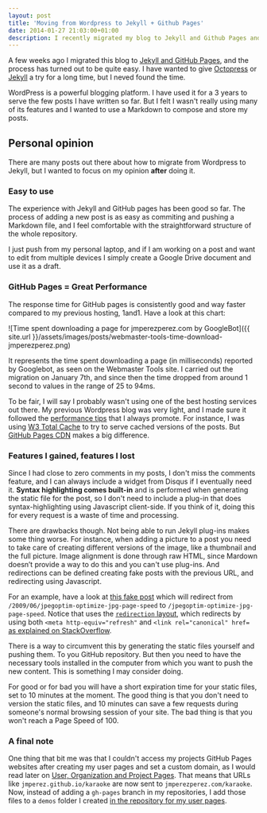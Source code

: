```yaml
---
layout: post
title: 'Moving from Wordpress to Jekyll + Github Pages'
date: 2014-01-27 21:03:00+01:00
description: I recently migrated my blog to Jekyll and Github Pages and it was worth it. Even though there are drawbacks, it is convenient and the website has know a very good performance.
---
```


A few weeks ago I migrated this blog to [Jekyll and GitHub Pages](https://help.github.com/articles/using-jekyll-with-pages), and the process has turned out to be quite easy. I have wanted to give [Octopress](http://octopress.org/) or [Jekyll](http://jekyllrb.com/) a try for a long time, but I neved found the time.

WordPress is a powerful blogging platform. I have used it for a 3 years to serve the few posts I have written so far. But I felt I wasn't really using many of its features and I wanted to use a Markdown to compose and store my posts.

## Personal opinion
There are many posts out there about how to migrate from Wordpress to Jekyll, but I wanted to focus on my opinion **after** doing it.

### Easy to use
The experience with Jekyll and GitHub pages has been good so far. The process of adding a new post is as easy as commiting and pushing a Markdown file, and I feel comfortable with the straightforward structure of the whole repository.

I just push from my personal laptop, and if I am working on a post and want to edit from multiple devices I simply create a Google Drive document and use it as a draft.

### GitHub Pages = Great Performance
The response time for GitHub pages is consistently good and way faster compared to my previous hosting, 1and1. Have a look at this chart:

![Time spent downloading a page for jmperezperez.com by GoogleBot]({{ site.url }}/assets/images/posts/webmaster-tools-time-download-jmperezperez.png)

It represents the time spent downloading a page (in milliseconds) reported by Googlebot, as seen on the Webmaster Tools site. I carried out the migration on January 7th, and since then the time dropped from around 1 second to values in the range of 25 to 94ms.

To be fair, I will say I probably wasn't using one of the best hosting services out there. My previous Wordpress blog was very light, and I made sure it followed the [performance tips]({{site.url}}/techniques-optimize-web-sites/) that I always promote. For instance, I was using [W3 Total Cache](http://wordpress.org/plugins/w3-total-cache/) to try to serve cached versions of the posts. But [GitHub Pages CDN](https://github.com/blog/1715-faster-more-awesome-github-pages) makes a big difference.

### Features I gained, features I lost
Since I had close to zero comments in my posts, I don't miss the comments feature, and I can always include a widget from Disqus if I eventually need it. **Syntax highlighting comes built-in** and is performed when generating the static file for the post, so I don't need to include a plug-in that does syntax-highlighting using Javascript client-side. If you think of it, doing this for every request is a waste of time and processing.

There are drawbacks though. Not being able to run Jekyll plug-ins makes some thing worse. For instance, when adding a picture to a post you need to take care of creating different versions of the image, like a thumbnail and the full picture. Image alignment is done through raw HTML, since Mardown doesn’t provide a way to do this and you can't use plug-ins. And redirections can be defined creating fake posts with the previous URL, and redirecting using Javascript.

For an example, have a look at [this fake post](https://raw.github.com/JMPerez/jmperez.github.io/master/2009/06/jpegoptim-optimize-jpg-page-speed/index.md) which will redirect from `/2009/06/jpegoptim-optimize-jpg-page-speed` to `/jpegoptim-optimize-jpg-page-speed`. Notice that uses the [`redirection` layout](https://github.com/JMPerez/jmperez.github.io/blob/master/_layouts/redirection.html), which redirects by using both `<meta http-equiv="refresh"` and `<link rel="canonical" href=` [as explained on StackOverflow](http://stackoverflow.com/questions/10178304/github-jekyll-old-pages-redirection-best-approach).

There is a way to circumvent this by generating the static files yourself and pushing them. To you GitHub repository. But then you need to have the necessary tools installed in the computer from which you want to push the new content. This is something I may consider doing.

For good or for bad you will have a short expiration time for your static files, set to 10 minutes at the moment. The good thing is that you don't need to version the static files, and 10 minutes can save a few requests during someone's normal browsing session of your site. The bad thing is that you won't reach a Page Speed of 100.

### A final note
One thing that bit me was that I couldn't access my projects GitHub Pages websites after creating my user pages and set a custom domain, as I would read later on [User, Organization and Project Pages](https://help.github.com/articles/user-organization-and-project-pages). That means that URLs like `jmperez.github.io/karaoke` are now sent to `jmperezperez.com/karaoke`. Now, instead of adding a `gh-pages` branch in my repositories, I add those files to a `demos` folder I created [in the repository for my user pages](https://github.com/JMPerez/jmperez.github.io).
